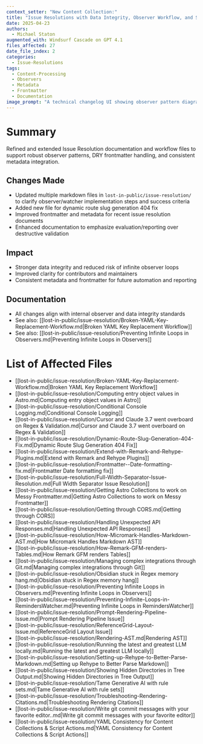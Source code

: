 ```yaml
---
context_setter: "New Content Collection:"
title: "Issue Resolutions with Data Integrity, Observer Workflow, and Standard Metadata"
date: 2025-04-23
authors:
  - Michael Staton
augmented_with: Windsurf Cascade on GPT 4.1
files_affected: 27
date_file_index: 2
categories:
  - Issue-Resolutions
tags:
  - Content-Processing
  - Observers
  - Metadata
  - Frontmatter
  - Documentation
image_prompt: "A technical changelog UI showing observer pattern diagrams, YAML keys, and content audit checklists. Visuals include markdown files and workflow arrows, symbolizing robust content management."
---
```


# Summary
Refined and extended Issue Resolution documentation and workflow files to support robust observer patterns, DRY frontmatter handling, and consistent metadata integration.

## Changes Made
- Updated multiple markdown files in `lost-in-public/issue-resolution/` to clarify observer/watcher implementation steps and success criteria
- Added new file for dynamic route slug generation 404 fix
- Improved frontmatter and metadata for recent issue resolution documents
- Enhanced documentation to emphasize evaluation/reporting over destructive validation

## Impact
- Stronger data integrity and reduced risk of infinite observer loops
- Improved clarity for contributors and maintainers
- Consistent metadata and frontmatter for future automation and reporting

## Documentation
- All changes align with internal observer and data integrity standards
- See also: [[lost-in-public/issue-resolution/Broken-YAML-Key-Replacement-Workflow.md|Broken YAML Key Replacement Workflow]]
- See also: [[lost-in-public/issue-resolution/Preventing Infinite Loops in Observers.md|Preventing Infinite Loops in Observers]]

# List of Affected Files
- [[lost-in-public/issue-resolution/Broken-YAML-Key-Replacement-Workflow.md|Broken YAML Key Replacement Workflow]]
- [[lost-in-public/issue-resolution/Computing entry object values in Astro.md|Computing entry object values in Astro]]
- [[lost-in-public/issue-resolution/Conditional Console Logging.md|Conditional Console Logging]]
- [[lost-in-public/issue-resolution/Cursor and Claude 3.7 went overboard on Regex & Validation.md|Cursor and Claude 3.7 went overboard on Regex & Validation]]
- [[lost-in-public/issue-resolution/Dynamic-Route-Slug-Generation-404-Fix.md|Dynamic Route Slug Generation 404 Fix]]
- [[lost-in-public/issue-resolution/Extend-with-Remark-and-Rehype-Plugins.md|Extend with Remark and Rehype Plugins]]
- [[lost-in-public/issue-resolution/Frontmatter--Date-formatting-fix.md|Frontmatter Date formatting fix]]
- [[lost-in-public/issue-resolution/Full-Width-Separator-Issue-Resolution.md|Full Width Separator Issue Resolution]]
- [[lost-in-public/issue-resolution/Getting Astro Collections to work on Messy Frontmatter.md|Getting Astro Collections to work on Messy Frontmatter]]
- [[lost-in-public/issue-resolution/Getting through CORS.md|Getting through CORS]]
- [[lost-in-public/issue-resolution/Handling Unexpected API Responses.md|Handling Unexpected API Responses]]
- [[lost-in-public/issue-resolution/How-Micromark-Handles-Markdown-AST.md|How Micromark Handles Markdown AST]]
- [[lost-in-public/issue-resolution/How-Remark-GFM-renders-Tables.md|How Remark GFM renders Tables]]
- [[lost-in-public/issue-resolution/Managing complex integrations through Git.md|Managing complex integrations through Git]]
- [[lost-in-public/issue-resolution/Obsidian stuck in Regex memory hang.md|Obsidian stuck in Regex memory hang]]
- [[lost-in-public/issue-resolution/Preventing Infinite Loops in Observers.md|Preventing Infinite Loops in Observers]]
- [[lost-in-public/issue-resolution/Preventing-Infinite-Loops-in-RemindersWatcher.md|Preventing Infinite Loops in RemindersWatcher]]
- [[lost-in-public/issue-resolution/Prompt-Rendering-Pipeline-Issue.md|Prompt Rendering Pipeline Issue]]
- [[lost-in-public/issue-resolution/ReferenceGrid-Layout-Issue.md|ReferenceGrid Layout Issue]]
- [[lost-in-public/issue-resolution/Rendering-AST.md|Rendering AST]]
- [[lost-in-public/issue-resolution/Running the latest and greatest LLM locally.md|Running the latest and greatest LLM locally]]
- [[lost-in-public/issue-resolution/Setting-up-Rehype-to-Better-Parse-Markdown.md|Setting up Rehype to Better Parse Markdown]]
- [[lost-in-public/issue-resolution/Showing Hidden Directories in Tree Output.md|Showing Hidden Directories in Tree Output]]
- [[lost-in-public/issue-resolution/Tame Generative AI with rule sets.md|Tame Generative AI with rule sets]]
- [[lost-in-public/issue-resolution/Troubleshooting-Rendering-Citations.md|Troubleshooting Rendering Citations]]
- [[lost-in-public/issue-resolution/Write git commit messages with your favorite editor..md|Write git commit messages with your favorite editor]]
- [[lost-in-public/issue-resolution/YAML Consistency for Content Collections & Script Actions.md|YAML Consistency for Content Collections & Script Actions]]
